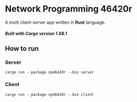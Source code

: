 # Network Programming 46420r
A multi client-server app written in **Rust** language.

##### Built with Cargo version 1.68.1
## How to run
### Server
`cargo run --package np46420r --bin server`
### Client
`cargo run --package np46420r --bin client`